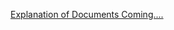 [Explanation of Documents Coming....](https://github.com/culturepack/documents/blob/hiring/people%20leadership/documents.csv)